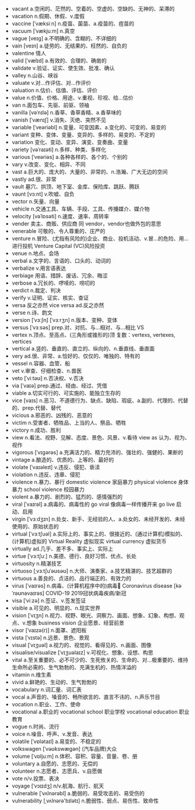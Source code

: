 - vacant a.空闲的、茫然的、空着的、空虚的、空缺的、无神的、呆滞的
- vacation n.假期、休假、v.度假
- vaccine [ˈvæksiːn] n.疫苗、菌苗、a.疫苗的、痘苗的
- vacuum [ˈvækjuːm] n.真空
- vague [veɪɡ] a.不明确的、含糊的、不详细的
- vain [veɪn] a.徒劳的、无结果的、枉然的、自负的
- valentine 情人
- valid [ˈvælɪd] a.有效的、合理的、确凿的    
- validate v.验证、证实、使生效、批准、确认
- valley n.山谷、峡谷
- valuate v.对...作评估、对...作评价
- valuation n.估价、估值、评估、评价
- value n.价值、价格、用途、v.重视、珍视、给...估价
- van n.面包车、先驱、前驱、领袖
- vanilla [vəˈnɪlə] n.香草、香草香精、a.香草味的
- vanish [ˈvænɪʃ] v.消失、灭绝、突然不见
- variable [ˈveəriəbl] n.变量、可变因素、a.变化的、可变的、易变的
- variant 变种、变体、变量、变异的、多样的、易变的、不定的
- variation 变化、变动、变异、演变、变奏曲、变量
- variety [vəˈraɪəti] n.多样、种类、多样化
- various [ˈveəriəs] a.各种各样的、各个的、个别的
- vary v.改变、变化、相异、不同
- vast a.巨大的、庞大的、大量的、非常的、n.浩瀚、广大无边的空间
- vastly ad.很、非常
- vault 墓穴、拱顶、地下室、金库、保险库、跳跃、腾跃
- vaunt [vɔːnt] v.吹嘘、自负
- vector n.矢量、向量
- vehicle n.交通工具、车辆、手段、工具、传播媒介、媒介物
- velocity [vəˈlɒsəti] n.速度、速率、周转率
- vender 卖主、商贩、供应商 同 vendor，vendor也做外包的意思
- venerable 可敬的、令人尊重的、庄严的
- venture n.冒险、(尤指有风险的)企业、商业、投机活动、v.冒...的危险、用...进行投机  Venture Capital (VC)风险投资
- venue n.地点、会场
- verbal a.文字的、言语的、口头的、动词的
- verbalize v.用言语表达
- verbiage 用语、措辞、废话、冗余、晦涩
- verbose a.冗长的、啰嗦的、唠叨的
- verdict n.裁定、判决
- verify v.证明、证实、核实、查证
- versa 反之亦然  vice versa ad.反之亦然
- verse n.诗、韵文
- version [ˈvɜːʃn] [ˈvɜːrʒn] n.版本、变种、变体
- versus [ˈvɜːsəs] prep.对、对抗、与...相对、与...相比  VS
- vertex n.顶点、至高点、(三角形或锥形的)顶 复数：vertexs, vertexes, vertices
- vertical a.竖的、垂直的、直立的、纵向的、n.垂直线、垂直面
- very ad.很、非常、a.恰好的、仅仅的、唯独的、特有的
- vessel n.容器、血管、船
- vet v.审查、仔细检查、n.兽医
- veto [ˈviːtəʊ] n.否决权、v.否决
- via [ˈvaɪə] prep.通过、经由、经过、凭借
- viable a.切实可行的、可实施的、能独立生存的
- vice [vaɪs] n.恶习、不道德行为、缺点、缺陷、瑕疵、a.副的、代理的、代替的、prep.代替、替代
- vicious a.邪恶的、凶残的、恶意的
- victim n.受害者、牺牲品、上当的人、祭品、牺牲
- victory n.成功、胜利
- view n.看法、视野、见解、态度、景色、风景、v.看待 view as 认为、视为、视作
- vigorous [ˈvɪɡərəs] a.充满活力的、精力充沛的、强壮的、强健的、果断的
- vintage a.酿造的、优质的、上等的、最好的
- violate [ˈvaɪəleɪt] v.违反、侵犯、亵渎
- violation n.违反、违章、侵犯
- violence n.暴力、暴行  domestic violence 家庭暴力  physical violence 身体暴力  school violence 校园暴力
- violent a.暴力的、剧烈的、猛烈的、感情强烈的
- viral [ˈvaɪrəl] a.病毒的、病毒性的  go viral 像病毒一样传播开来  go live 启动、启用
- virgin [ˈvɜːdʒɪn] n.处女、新手、无经验的人、a.处女的、未经开发的、未经使用的、原始状态的
- virtual [ˈvɜːtʃuəl] a.实际上的、事实上的、很接近的、(通过计算机)模拟的、(计算机)虚拟的  Virtual Reality 虚拟现实  virtual currency 虚拟货币
- virtually ad.几乎、差不多、事实上、实际上
- virtue [ˈvɜːtʃuː] n.美德、德行、良好习惯、优点、长处
- virtuosity n.精湛技艺
- virtuoso [ˌvɜːtʃuˈəʊsəʊ] n.大师、演奏家、a.技艺精湛的、技艺超群的
- virtuous a.善良的、贞洁的、品行端正的、有效力的
- virus [ˈvaɪrəs] n.病毒、(计算机程序中的)病毒🦠  Coronavirus disease [kəˈrəʊnəvaɪrəs] COVID-19 2019冠状病毒疾病/新冠
- visa [ˈviːzə] n.签证、v.签发签证
- visible a.可见的、明显的、n.现实世界
- vision [ˈvɪʒn] n.视力、视野、眼光、洞察力、画面、想象、幻象、构想、观点、v.想象  business vision 企业愿景、经营前景
- visor [ˈvaɪzə(r)] n.面罩、遮阳板
- vista [ˈvɪstə] n.远景、景色、景观
- visual [ˈvɪʒuəl] a.视力的、视觉的、看得见的、n.画面、图像
- visualise/visualize [ˈvɪʒuəlaɪz] v.可视化、想象、设想、构思
- vital a.至关重要的、必不可少的、生死攸关的、生命的、对…极重要的、维持生命所必需的、生气勃勃的、充满生机的、热情洋溢的
- vitamin n.维生素
- vivid a.鲜艳的、生动的、生气勃勃的
- vocabulary n.词汇量、词汇表
- vocal a.声音的、嗓音的、畅所欲言的、直言不讳的、n.声乐节目
- vocation n.职业、工作、使命
- vocational a.职业的  vocational school 职业学校  vocational education 职业教育
- vogue n.时尚、流行
- voice n.噪音、呼声、v.发音、表达
- volatile [ˈvɒlətaɪl] a.易变的、不稳定的
- volkswagen [ˈvəʊkswægən] (汽车品牌)大众
- volume [ˈvɒljuːm] n.体积、容积、容量、音量、卷、册
- voluntary a.自愿的、志愿的、无偿的
- volunteer n.志愿者、志愿兵、v.自愿做
- vote n/v.投票、表决
- voyage [ˈvɔɪɪdʒ] n/v.航海、航行、航天
- vulnerable [ˈvʌlnərəbl] a.脆弱的、易受攻击的、易受伤的
- vulnerability [ˌvʌlnərə'bɪlətɪ] n.脆弱性、弱点、易伤性、致命性